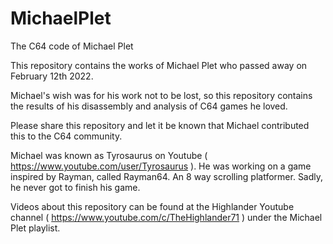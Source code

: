 # MichaelPlet
The C64 code of Michael Plet

This repository contains the works of Michael Plet who passed away on February 12th 2022.

Michael's wish was for his work not to be lost, so this repository contains the results of his disassembly and analysis of C64 games he loved.

Please share this repository and let it be known that Michael contributed this to the C64 community.

Michael was known as Tyrosaurus on Youtube ( https://www.youtube.com/user/Tyrosaurus ). He was working on a game inspired by Rayman, called Rayman64. An 8 way scrolling platformer. Sadly, he never got to finish his game.

Videos about this repository can be found at the Highlander Youtube channel ( https://www.youtube.com/c/TheHighlander71 ) under the Michael Plet playlist.

